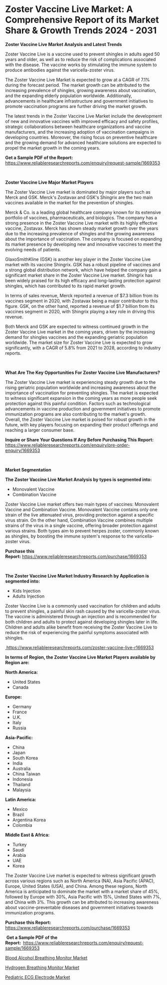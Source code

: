 <p><h1>Zoster Vaccine Live Market: A Comprehensive Report of its Market Share & Growth Trends 2024 - 2031</h1></p><p><strong>Zoster Vaccine Live Market Analysis and Latest Trends</strong></p>
<p><p>Zoster Vaccine Live is a vaccine used to prevent shingles in adults aged 50 years and older, as well as to reduce the risk of complications associated with the disease. The vaccine works by stimulating the immune system to produce antibodies against the varicella-zoster virus.</p><p>The Zoster Vaccine Live Market is expected to grow at a CAGR of 7.1% during the forecast period. The market growth can be attributed to the increasing prevalence of shingles, growing awareness about vaccination, and the expanding elderly population worldwide. Additionally, advancements in healthcare infrastructure and government initiatives to promote vaccination programs are further driving the market growth.</p><p>The latest trends in the Zoster Vaccine Live Market include the development of new and innovative vaccines with improved efficacy and safety profiles, strategic collaborations between healthcare organizations and vaccine manufacturers, and the increasing adoption of vaccination campaigns in developing countries. Moreover, the rising focus on preventive healthcare and the growing demand for advanced healthcare solutions are expected to propel the market growth in the coming years.</p></p>
<p><strong>Get a Sample PDF of the Report:&nbsp;</strong> <a href="https://www.reliableresearchreports.com/enquiry/request-sample/1669353">https://www.reliableresearchreports.com/enquiry/request-sample/1669353</a></p>
<p>&nbsp;</p>
<p><strong>Zoster Vaccine Live Major Market Players</strong></p>
<p><p>The Zoster Vaccine Live market is dominated by major players such as Merck and GSK. Merck's Zostavax and GSK's Shingrix are the two main vaccines available in the market for the prevention of shingles. </p><p>Merck & Co. is a leading global healthcare company known for its extensive portfolio of vaccines, pharmaceuticals, and biologics. The company has a strong presence in the Zoster Vaccine Live market with its highly effective vaccine, Zostavax. Merck has shown steady market growth over the years due to the increasing prevalence of shingles and the growing awareness about the importance of vaccination. The company is focused on expanding its market presence by developing new and innovative vaccines to meet the evolving needs of patients.</p><p>GlaxoSmithKline (GSK) is another key player in the Zoster Vaccine Live market with its vaccine Shingrix. GSK has a robust pipeline of vaccines and a strong global distribution network, which have helped the company gain a significant market share in the Zoster Vaccine Live market. Shingrix has been widely praised for its high efficacy and long-lasting protection against shingles, which has contributed to its rapid market growth.</p><p>In terms of sales revenue, Merck reported a revenue of $7.3 billion from its vaccines segment in 2020, with Zostavax being a major contributor to this figure. GSK, on the other hand, reported a revenue of $1.7 billion from its vaccines segment in 2020, with Shingrix playing a key role in driving this revenue.</p><p>Both Merck and GSK are expected to witness continued growth in the Zoster Vaccine Live market in the coming years, driven by the increasing demand for shingles vaccines and the expanding geriatric population worldwide. The market size for Zoster Vaccine Live is expected to grow significantly, with a CAGR of 5.8% from 2021 to 2028, according to industry reports.</p></p>
<p>&nbsp;</p>
<p><strong>What Are The Key Opportunities For Zoster Vaccine Live Manufacturers?</strong></p>
<p><p>The Zoster Vaccine Live market is experiencing steady growth due to the rising geriatric population worldwide and increasing awareness about the importance of vaccination for preventing shingles. The market is expected to witness significant expansion in the coming years as more people seek protection against this painful condition. Factors such as technological advancements in vaccine production and government initiatives to promote immunization programs are also contributing to the market's growth. Overall, the Zoster Vaccine Live market is poised for robust growth in the future, with key players focusing on expanding their product offerings and reaching a larger consumer base.</p></p>
<p><strong>Inquire or Share Your Questions If Any Before Purchasing This Report:</strong> <a href="https://www.reliableresearchreports.com/enquiry/pre-order-enquiry/1669353">https://www.reliableresearchreports.com/enquiry/pre-order-enquiry/1669353</a></p>
<p>&nbsp;</p>
<p><strong>Market Segmentation</strong></p>
<p><strong>The Zoster Vaccine Live Market Analysis by types is segmented into:</strong></p>
<p><ul><li>Monovalent Vaccine</li><li>Combination Vaccine</li></ul></p>
<p><p>Zoster Vaccine Live market offers two main types of vaccines: Monovalent Vaccine and Combination Vaccine. Monovalent Vaccine contains only one strain of the live attenuated virus, providing protection against a specific virus strain. On the other hand, Combination Vaccine combines multiple strains of the virus in a single vaccine, offering broader protection against various strains. Both types aim to prevent herpes zoster, commonly known as shingles, by boosting the immune system's response to the varicella-zoster virus.</p></p>
<p><strong>Purchase this Report:&nbsp;</strong><a href="https://www.reliableresearchreports.com/purchase/1669353">https://www.reliableresearchreports.com/purchase/1669353</a></p>
<p>&nbsp;</p>
<p><strong>The Zoster Vaccine Live Market Industry Research by Application is segmented into:</strong></p>
<p><ul><li>Kids Injection</li><li>Adults Injection</li></ul></p>
<p><p>Zoster Vaccine Live is a commonly used vaccination for children and adults to prevent shingles, a painful skin rash caused by the varicella-zoster virus. The vaccine is administered through an injection and is recommended for both children and adults to protect against developing shingles later in life. Children and adults alike benefit from receiving the Zoster Vaccine Live to reduce the risk of experiencing the painful symptoms associated with shingles.</p></p>
<p><a href="https://www.reliableresearchreports.com/zoster-vaccine-live-r1669353">&nbsp;https://www.reliableresearchreports.com/zoster-vaccine-live-r1669353</a></p>
<p><strong>In terms of Region, the Zoster Vaccine Live Market Players available by Region are:</strong></p>
<p>
    <p> <strong> North America: </strong>
        <ul>
            <li>United States</li>
            <li>Canada</li>
        </ul>
        </p> 
    <p> <strong> Europe: </strong>
        <ul>
            <li>Germany</li>
            <li>France</li>
            <li>U.K.</li>
            <li>Italy</li>
            <li>Russia</li>
        </ul>
        </p> 
    <p> <strong> Asia-Pacific: </strong>
        <ul>
            <li>China</li>
            <li>Japan</li>
            <li>South Korea</li>
            <li>India</li>
            <li>Australia</li>
            <li>China Taiwan</li>
            <li>Indonesia</li>
            <li>Thailand</li>
            <li>Malaysia</li>
        </ul>
        </p> 
    <p> <strong> Latin America: </strong>
        <ul>
            <li>Mexico</li>
            <li>Brazil</li>
            <li>Argentina Korea</li>
            <li>Colombia</li>
        </ul>
        </p> 
    <p> <strong> Middle East & Africa: </strong>
        <ul>
            <li>Turkey</li>
            <li>Saudi</li>
            <li>Arabia</li>
            <li>UAE</li>
            <li>Korea</li>
        </ul>
    </p>
    </p>
<p><p>The Zoster Vaccine Live market is expected to witness significant growth across various regions such as North America (NA), Asia Pacific (APAC), Europe, United States (USA), and China. Among these regions, North America is anticipated to dominate the market with a market share of 45%, followed by Europe with 30%, Asia Pacific with 15%, United States with 7%, and China with 3%. This growth can be attributed to increasing awareness about vaccine-preventable diseases and government initiatives towards immunization programs.</p></p>
<p><strong>Purchase this Report: </strong><a href="https://www.reliableresearchreports.com/purchase/1669353">https://www.reliableresearchreports.com/purchase/1669353</a></p>
<p>&nbsp;<strong>Get a Sample PDF of the Report:&nbsp;&nbsp;</strong><a href="https://www.reliableresearchreports.com/enquiry/request-sample/1669353">https://www.reliableresearchreports.com/enquiry/request-sample/1669353</a></p>
<p><strong></strong></p>
<p><p><a href="https://view.publitas.com/reportprime-1/blood-alcohol-breathing-monitor-market-outlook-industry-overview-and-forecast-2024-to-2031/">Blood Alcohol Breathing Monitor Market</a></p><p><a href="https://view.publitas.com/reportprime-1/hydrogen-breathing-monitor-market-trends-and-market-analysis-forecasted-for-period-2024-2031/">Hydrogen Breathing Monitor Market</a></p><p><a href="https://view.publitas.com/reportprime-1/pediatric-ecg-electrode-market-trends-forecast-and-competitive-analysis-to-2031/">Pediatric ECG Electrode Market</a></p></p>